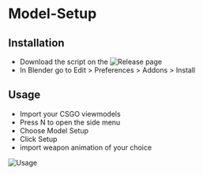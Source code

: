 # Model-Setup

## Installation
* Download the script on the ![Release](https://github.com/Devostated/Model-Setup/releases) page
* In Blender go to Edit > Preferences > Addons > Install

## Usage
* Import your CSGO viewmodels
* Press N to open the side menu
* Choose Model Setup
* Click Setup
* import weapon animation of your choice

![Usage](https://user-images.githubusercontent.com/30211694/120929703-5a073200-c6ea-11eb-9e07-70a2961e64a7.gif)
